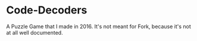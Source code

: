 # Code-Decoders
A Puzzle Game that I made in 2016.
It's not meant for Fork, because it's not at all well documented.

